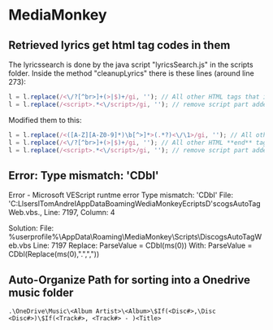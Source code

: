 # MediaMonkey

## Retrieved lyrics get html tag codes in them

The lyricssearch is done by the java script "lyricsSearch.js" in the scripts folder. Inside the method "cleanupLyrics" there is these lines \(around line 273\):

```javascript
l = l.replace(/<\/?[^br>]+(>|$)+/gi, ''); // All other HTML tags that isn't <br>
l = l.replace(/<script>.*<\/script>/gi, ''); // remove script part added by LyricWikia, #12146
```

Modified them to this:

```javascript
l = l.replace(/<([A-Z][A-Z0-9]*)\b[^>]*>(.*?)<\/\1>/gi, ''); // All other HTML tags
l = l.replace(/<\/?[^br>]+(>|$)+/gi, ''); // All other HTML **end** tags that isn't <br>
l = l.replace(/<script>.*<\/script>/gi, ''); // remove script part added by LyricWikia, #12146
```

## Error: Type mismatch: 'CDbI'

Error - Microsoft VEScript runtme error Type mismatch: 'CDbI' File: 'C:LlserslTomAndreIAppDataBoamingWediaMonkeyEcriptsD'scogsAutoTagWeb.vbs., Line: 7197, Column: 4

Solution: File: %userprofile%\AppData\Roaming\MediaMonkey\Scripts\DiscogsAutoTagWeb.vbs Line: 7197 Replace: ParseValue = CDbl\(ms\(0\)\) With: ParseValue = CDbl\(Replace\(ms\(0\),".",","\)\)

## Auto-Organize Path for sorting into a Onedrive music folder

```markup
.\OneDrive\Music\<Album Artist>\<Album>\$If(<Disc#>,\Disc <Disc#>)\$If(<Track#>, <Track#> - )<Title>
```

